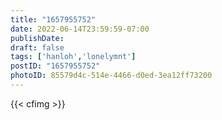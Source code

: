 ```yaml
---
title: "1657955752"
date: 2022-06-14T23:59:59-07:00
publishDate: 
draft: false
tags: ['hanloh','lonelymnt']
postID: "1657955752"
photoID: 85579d4c-514e-4466-d0ed-3ea12ff73200
---
```

{{< cfimg >}}